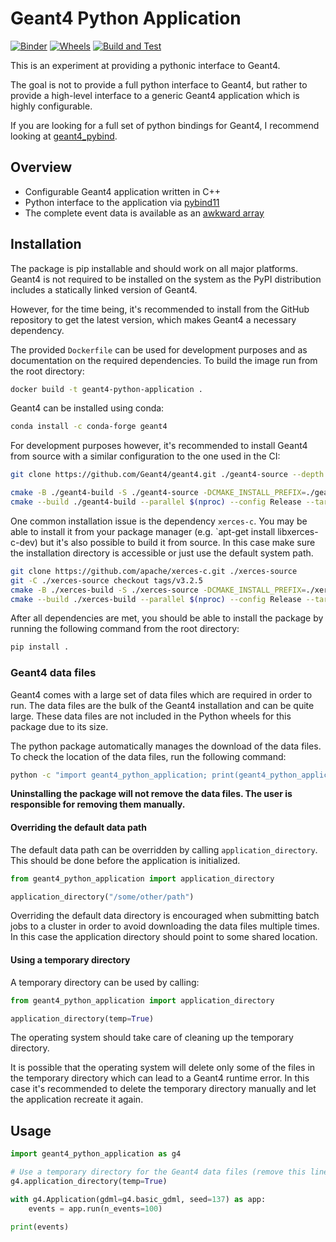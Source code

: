 # Geant4 Python Application

[![Binder](https://mybinder.org/badge_logo.svg)](https://mybinder.org/v2/gh/lobis/geant4-python-application/HEAD)
[![Wheels](https://github.com/lobis/geant4-python-application/actions/workflows/wheels.yaml/badge.svg)](https://github.com/lobis/geant4-python-application/actions/workflows/wheels.yaml)
[![Build and Test](https://github.com/lobis/geant4-python-application/actions/workflows/build-test.yaml/badge.svg)](https://github.com/lobis/geant4-python-application/actions/workflows/test.yaml)

This is an experiment at providing a pythonic interface to Geant4.

The goal is not to provide a full python interface to Geant4, but rather to
provide a high-level interface to a generic Geant4 application which is highly
configurable.

If you are looking for a full set of python bindings for Geant4, I recommend
looking at [geant4_pybind](https://github.com/HaarigerHarald/geant4_pybind).

## Overview

- Configurable Geant4 application written in C++
- Python interface to the application via
  [pybind11](https://github.com/pybind/pybind11)
- The complete event data is available as an
  [awkward array](https://github.com/scikit-hep/awkward)

## Installation

The package is pip installable and should work on all major platforms. Geant4 is
not required to be installed on the system as the PyPI distribution includes a
statically linked version of Geant4.

However, for the time being, it's recommended to install from the GitHub
repository to get the latest version, which makes Geant4 a necessary dependency.

The provided `Dockerfile` can be used for development purposes and as
documentation on the required dependencies. To build the image run from the root
directory:

```bash
docker build -t geant4-python-application .
```

Geant4 can be installed using conda:

```bash
conda install -c conda-forge geant4
```

For development purposes however, it's recommended to install Geant4 from source
with a similar configuration to the one used in the CI:

```bash
git clone https://github.com/Geant4/geant4.git ./geant4-source --depth 1 --branch v11.2.2

cmake -B ./geant4-build -S ./geant4-source -DCMAKE_INSTALL_PREFIX=./geant4-install -DCMAKE_BUILD_TYPE=Release -DCMAKE_CXX_STANDARD=17 -DGEANT4_USE_GDML=ON -DGEANT4_INSTALL_EXAMPLES=OFF -DGEANT4_INSTALL_DATA=OFF -DGEANT4_BUILD_TLS_MODEL=global-dynamic -DBUILD_STATIC_LIBS=ON -DBUILD_SHARED_LIBS=OFF -DCMAKE_CXX_FLAGS=-fPIC -DCMAKE_C_FLAGS=-fPIC -DGEANT4_USE_SYSTEM_EXPAT=OFF
cmake --build ./geant4-build --parallel $(nproc) --config Release --target install
```

One common installation issue is the dependency `xerces-c`. You may be able to
install it from your package manager (e.g. `apt-get install libxerces-c-dev) but
it's also possible to build it from source. In this case make sure the
installation directory is accessible or just use the default system path.

```bash
git clone https://github.com/apache/xerces-c.git ./xerces-source
git -C ./xerces-source checkout tags/v3.2.5
cmake -B ./xerces-build -S ./xerces-source -DCMAKE_INSTALL_PREFIX=./xerces-install  -DCMAKE_BUILD_TYPE=Release -DCMAKE_CXX_STANDARD=17 -DBUILD_SHARED_LIBS=OFF -DCMAKE_CXX_FLAGS=-fPIC -DCMAKE_C_FLAGS=-fPIC -Dnetwork-accessor=socket -Dtranscoder=iconv
cmake --build ./xerces-build --parallel $(nproc) --config Release --target install
```

After all dependencies are met, you should be able to install the package by
running the following command from the root directory:

```bash
pip install .
```

### Geant4 data files

Geant4 comes with a large set of data files which are required in order to run.
The data files are the bulk of the Geant4 installation and can be quite large.
These data files are not included in the Python wheels for this package due to
its size.

The python package automatically manages the download of the data files. To
check the location of the data files, run the following command:

```bash
python -c "import geant4_python_application; print(geant4_python_application.get_data_path())"
```

**Uninstalling the package will not remove the data files. The user is
responsible for removing them manually.**

#### Overriding the default data path

The default data path can be overridden by calling `application_directory`. This
should be done before the application is initialized.

```python
from geant4_python_application import application_directory

application_directory("/some/other/path")
```

Overriding the default data directory is encouraged when submitting batch jobs
to a cluster in order to avoid downloading the data files multiple times. In
this case the application directory should point to some shared location.

#### Using a temporary directory

A temporary directory can be used by calling:

```python
from geant4_python_application import application_directory

application_directory(temp=True)
```

The operating system should take care of cleaning up the temporary directory.

It is possible that the operating system will delete only some of the files in
the temporary directory which can lead to a Geant4 runtime error. In this case
it's recommended to delete the temporary directory manually and let the
application recreate it again.

## Usage

```python
import geant4_python_application as g4

# Use a temporary directory for the Geant4 data files (remove this line to use the default location)
g4.application_directory(temp=True)

with g4.Application(gdml=g4.basic_gdml, seed=137) as app:
    events = app.run(n_events=100)

print(events)
```
